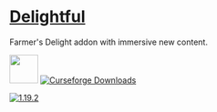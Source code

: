 # [Delightful](https://www.curseforge.com/minecraft/mc-mods/delightful)
Farmer's Delight addon with immersive new content.

<img src="https://onvoid.net/delightful/logo.png" height="50px" />

<a href="https://www.curseforge.com/minecraft/mc-mods/delightful">
  <img src="https://cf.way2muchnoise.eu/full_637529_downloads.svg" alt="Curseforge Downloads">
</a>

[![1.19.2](https://github.com/brdle/Delightful/actions/workflows/build-1.19.2.yml/badge.svg?branch=1.19.2)](https://github.com/brdle/Delightful/actions/workflows/build-1.19.2.yml)
